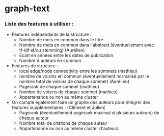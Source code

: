 # graph-text


### Liste des features à utiliser :
* Features indépendants de la structure :
  * Nombre de mots en commun dans le titre
  * Nombre de mots en commun dans l'abstract (éventuellement avec tf-idf et/ou stemming) (Aurélien)
  * Ecart en années entre les dates de publication
  * Nombre d'auteurs en commun
* Features de structure :
  * local edge/node connectivity entre les sommets (mathieu)
  * nombre de voisins en commun (éventuellement normalisé par le nombre total de voisins de chaque sommet) (Aurélien)
  * Pagerank de chaque sommet (mathieu)
  * Nombre de voisins de chaque sommet (mathieu)
  * Appartenance ou non au même cluster 
* On compte également faire un graphe des auteurs pour intégrer des features supplémentaires : (Clément et Julien)
  * Pagerank (éventuellement pagerank maximal si plusieurs auteurs) de chaque auteur
  * Nombre total de citations de chaque auteur
  * Appartenance ou non au même cluster d'auteurs
